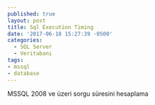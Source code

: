 ```yaml
---
published: true
layout: post
title: Sql Execution Timing
date: '2017-06-18 15:27:39 -0500'
categories:
  - SQL Server
  - Veritabanı
tags:
- mssql
- database
---
```

MSSQL 2008 ve üzeri sorgu süresini hesaplama
<!--more-->
<script src="https://gist.github.com/mehmetemineker/0cad56f90794a9ae8c79e0de4f24b380.js"></script>